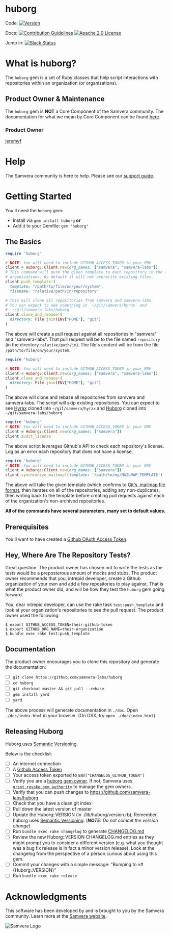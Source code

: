 # huborg

Code: [![Version](https://badge.fury.io/rb/huborg.png)](http://badge.fury.io/rb/huborg)

Docs: [![Contribution Guidelines](http://img.shields.io/badge/CONTRIBUTING-Guidelines-blue.svg)](./CONTRIBUTING.md)
[![Apache 2.0 License](http://img.shields.io/badge/APACHE2-license-blue.svg)](./LICENSE)

Jump in: [![Slack Status](http://slack.samvera.org/badge.svg)](http://slack.samvera.org/)

# What is huborg?

The `huborg` gem is a set of Ruby classes that help script interactions with
repositories within an organization (or organizations).

## Product Owner & Maintenance

The `huborg` gem is **NOT** a Core Component of the Samvera community. The documentation for
what we mean by Core Component can be found
[here](http://samvera.github.io/core_components.html#requirements-for-a-core-component).

### Product Owner

[jeremyf](https://github.com/jeremyf)

# Help

The Samvera community is here to help. Please see our [support guide](./SUPPORT.md).

# Getting Started

You'll need the `huborg` gem:

* Install via `gem install huborg` **or**
* Add it to your Gemfile: `gem "huborg"`

## The Basics

```ruby
require 'huborg'

# NOTE: You will need to include GITHUB_ACCESS_TOKEN in your ENV
client = Huborg::Client.new(org_names: ["samvera", "samvera-labs"])
# This command will push the given template to each repository in the above
# organizations. By default it will not overwrite existing files.
client.push_template!(
  template: "/path/to/file/on/your/system",
  filename: "relative/path/in/repository"

# This will clone all repositories from samvera and samvera-labs.
# You can expect to see something in `~/git/samvera/hyrax` and
# `~/git/samvera-labs/huborg`
client.clone_and_rebase!(
  directory: File.join(ENV["HOME"], "git")
)
```

The above will create a pull request against all repositories in
"samvera" and "samvera-labs". That pull request will be to the file
named `repository` (in the directory `relative/path/in`). The file's
content will be from the file `/path/to/file/on/your/system`.

```ruby
require 'huborg'

# NOTE: You will need to include GITHUB_ACCESS_TOKEN in your ENV
client = Huborg::Client.new(org_names: ["samvera", "samvera-labs"])
client.clone_and_rebase!(
  directory: File.join(ENV["HOME"], "git")
)
```

The above will clone and rebase all repositories from samvera and
samvera-labs. The script will skip existing repositories. You can
expect to see [Hyrax](https://github.com/samvera/hyrax) cloned into
`~/git/samvera/hyrax` and [Huborg](https://github.com/samvera-labs/huborg)
cloned into `~/git/samvera-labs/huborg`

```ruby
require 'huborg'
# NOTE: You will need to include GITHUB_ACCESS_TOKEN in your ENV
client = Huborg::Client.new(org_names: ["samvera"])
client.audit_license
```

The above script leverages Github's API to check each repository's
license. Log as an error each repository that does not have a license.

```ruby
require 'huborg'
# NOTE: You will need to include GITHUB_ACCESS_TOKEN in your ENV
client = Huborg::Client.new(org_names: ["samvera"])
client.synchronize_mailmap!(template: '/path/to/my/MAILMAP_TEMPLATE')
```

The above will take the given template (which confirms to [Git's .mailmap
file format](https://www.git-scm.com/docs/git-check-mailmap), then
iterates on all of the repositories, adding any non-duplicates, then
writing back to the template before creating pull requests against
each of the organization's non-archived repositories.

**All of the commands have several parameters, many set to default values.**

## Prerequisites

You'll want to have created a [Github OAuth Access Token](https://github.com/octokit/octokit.rb#oauth-access-tokens).

## Hey, Where Are The Repository Tests?

Great question. The product owner has chosen not to write the tests as the
tests would be a preposterous amount of mocks and stubs. The product owner
recommends that you, intrepid developer, create a Github organization of your
own and add a few repositories to play against. That is what the product owner
did, and will be how they test the `huborg` gem going forward.

You, dear intrepid developer, can use the rake task `test:push_template` and
look at your organization's repositories to see the pull request. The product
owner used the following:

```console
$ export GITHUB_ACCESS_TOKEN=their-github-token
$ export GITHUB_ORG_NAME=their-organization
$ bundle exec rake test:push_template
```

## Documentation

The product owner encourages you to clone this repository and generate the
documentation.

- [ ] `git clone https://github.com/samvera-labs/huborg`
- [ ] `cd huborg`
- [ ] `git checkout master && git pull --rebase`
- [ ] `gem install yard`
- [ ] `yard`

The above process will generate documentation in `./doc`. Open `./doc/index.html`
in your browser. (On OSX, try `open ./doc/index.html`).

## Releasing Huborg

Huborg uses [Semantic Versioning](https://semver.org/).

Below is the checklist:

- [ ] An internet connection
- [ ] A [Github Access Token](https://developer.github.com/apps/building-oauth-apps/authorizing-oauth-apps/)
- [ ] Your access token exported to `ENV["CHANGELOG_GITHUB_TOKEN"]`
- [ ] Verify you are a [huborg gem owner](https://rubygems.org/gems/huborg). If not, Samvera uses
      [`grant_revoke_gem_authority`](https://github.com/samvera/maintenance/blob/master/script/grant_revoke_gem_authority.rb)
      to manage the gem owners.
- [ ] Verify that you can push changes to https://github.com/samvera-labs/huborg
- [ ] Check that you have a clean git index
- [ ] Pull down the latest version of master
- [ ] Update the Huborg::VERSION (in ./lib/huborg/version.rb); Remember, huborg
      uses [Semantic Versioning](https://semver.org). (_**NOTE:** Do not commit the version change_)
- [ ] Run `bundle exec rake changelog` to generate [CHANGELOG.md](./CHANGELOG.md)
- [ ] Review the new Huborg::VERSION CHANGELOG.md entries as they might prompt
      you to consider a different version (e.g. what you thought was a bug fix
      release is in fact a minor version release). Look at the changelog from
      the perspective of a person curious about using this gem.
- [ ] Commit your changes with a simple message: "Bumping to v#{Huborg::VERSION}"
- [ ] Run `bundle exec rake release`

# Acknowledgments

This software has been developed by and is brought to you by the Samvera community.  Learn more at the
[Samvera website](http://samvera.org/).

![Samvera Logo](https://wiki.lyrasis.org/download/thumbnails/87459292/samvera-fall-font2-200w.png?version=1&modificationDate=1498550535816&api=v2)

